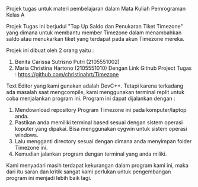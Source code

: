 Projek tugas untuk materi pembelajaran dalam Mata Kuliah Pemrograman Kelas A

Projek Tugas ini berjudul "Top Up Saldo dan Penukaran Tiket Timezone" yang dimana untuk membantu member Timezone dalam menambahkan saldo atau menukarkan tiket yang terdapat pada akun Timezone mereka.

Projek ini dibuat oleh 2 orang yaitu : 
1. Benita Carissa Sutrisno Putri (2105551002)
2. Maria Christina Hartono (2105551010)
Dengan Link Github Project Tugas : https://github.com/christinahrt/Timezone

Text Editor yang kami gunakan adalah DevC++. Tetapi karena terkadang ada masalah saat mengcompile, kami menggunakan terminal replit untuk coba menjalankan program ini.
Program ini dapat dijalankan dengan :
1. Mendownload repository Program Timezone ini pada komputer/laptop anda.
2. Pastikan anda memiliki terminal based sesuai dengan sistem operasi koputer yang dipakai. Bisa menggunakan cygwin untuk sistem operasi windows.
3. Lalu mengganti directory sesuai dengan dimana anda menyimpan folder Timezone ini. 
4. Kemudian jalankan program dengan terminal yang anda miliki.

Kami menyadari masih terdapat kekurangan dalam program kami ini, maka dari itu saran dan kritik sangat kami perlukan untuk pengembangan program ini menjadi lebih baik lagi.
